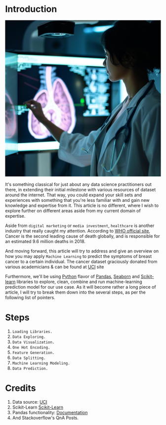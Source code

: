 # Introduction

![Alt text](images/predicting-breast-cancer-using-machine-learning.png "Predicting Breast Cancer Using Machine Learning")

It's something classical for just about any data science practitioners out there, in extending their initial milestone with various resources of dataset around the internet. That way, you could expand your skill sets and experiences with something that you're less familiar with and gain new knowledge and expertise from it. This article is no different, where I wish to explore further on different areas aside from my current domain of expertise.

Aside from `digital marketing` or `media investment`, `healthcare` is another industry that really caught my attention. According to [WHO official site](https://www.who.int/news-room/fact-sheets/detail/cancer#:~:text=Cancer%20is%20the%20second%20leading,-%20and%20middle-income%20countries.), Cancer is the second leading cause of death globally, and is responsible for an estimated 9.6 million deaths in 2018.

And moving forward, this article will try to address and give an overview on how you may apply `Machine Learning` to predict the symptoms of breast cancer to a certain individual. The cancer dataset graciously donated from various academicians & can be found at [UCI](https://archive.ics.uci.edu/ml/datasets/breast+cancer+wisconsin+%28original%29) site

Furthermore, we'll be using [Python](https://www.python.org/) flavor of [Pandas](https://pandas.pydata.org/), [Seaborn](https://seaborn.pydata.org/) and [Scikit-learn](https://scikit-learn.org/) libraries to explore, clean, combine and run machine-learning prediction model for our use case. As it will become rather a long piece of article, I will try to break them down into the several steps, as per the following list of pointers.

# Steps

1. `Loading Libraries.`
2. `Data Exploring.`
3. `Data Visualization.`
4. `One Hot Encoding.`
5. `Feature Generation.`
6. `Data Splitting.`
7. `Machine Learning Modeling.`
8. `Data Prediction.`

# Credits

1. Data source: [UCI](<https://archive.ics.uci.edu/ml/datasets/Breast+Cancer+Wisconsin+(Diagnostic)>)
1. Scikit-Learn [Scikit-Learn](https://scikit-learn.org/)
1. Pandas functionality: [Documentation](https://pandas.pydata.org/)
1. And Stackoverflow's QnA Posts.
